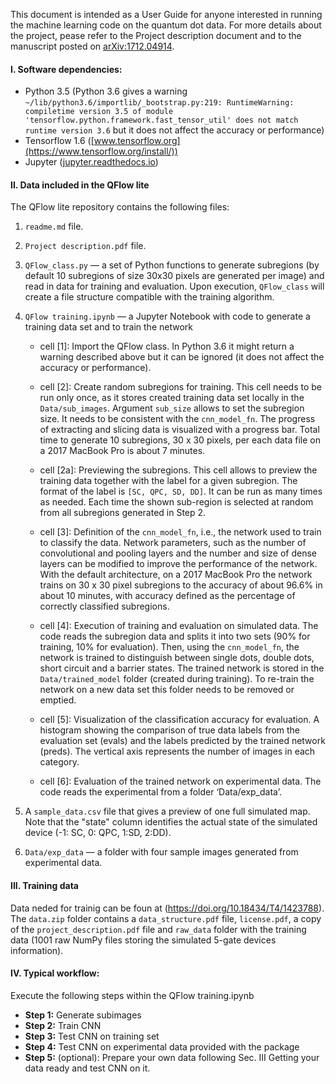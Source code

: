 
This document is intended as a User Guide for anyone interested in running the machine learning code on the quantum dot data.
For more details about the project, pease refer to the Project description document and to the manuscript posted on [arXiv:1712.04914](https://arxiv.org/abs/1712.04914).

#### I. Software dependencies: 
+ Python 3.5 (Python 3.6 gives a warning `~/lib/python3.6/importlib/_bootstrap.py:219: RuntimeWarning: compiletime version 3.5 of module 'tensorflow.python.framework.fast_tensor_util' does not match runtime version 3.6` but it does not affect the accuracy or performance)
+ Tensorflow 1.6 ([www.tensorflow.org](https://www.tensorflow.org/install/))
+ Jupyter ([jupyter.readthedocs.io](http://jupyter.readthedocs.io/en/latest/install.html))


#### II. Data included in the QFlow lite

The QFlow lite repository contains the following files:

1) `readme.md` file.

2) `Project description.pdf` file.

3) `QFlow_class.py` — a set of Python functions to generate subregions (by default 10 subregions of size 30x30 pixels are generated per image) and read in data for training and evaluation. Upon execution, `QFlow_class` will create a file structure compatible with the training algorithm.

4) `QFlow training.ipynb` — a Jupyter Notebook with code to generate a training data set and to train the network

	- cell [1]: Import the QFlow class. In Python 3.6 it might return a warning described above but it can be ignored (it does not affect the accuracy or performance).

	- cell [2]: Create random subregions for training. This cell needs to be run only once, as it stores created training data set locally in the `Data/sub_images`. Argument `sub_size` allows to set the subregion size. It needs to be consistent with the `cnn_model_fn`. The progress of extracting and slicing data is visualized with a progress bar. Total time to generate 10 subregions, 30 x 30 pixels, per each data file on a 2017 MacBook Pro is about 7 minutes.

	- cell [2a]: Previewing the subregions. This cell allows to preview the training data together with the label for a given subregion. The format of the label is `[SC, QPC, SD, DD]`. It can be run as many times as needed. Each time the shown sub-region is selected at random from all subregions generated in Step 2.

	- cell [3]: Definition of the `cnn_model_fn`, i.e., the network used to train to classify the data. Network parameters, such as the number of convolutional and pooling layers and the number and size of dense layers can be modified to improve the performance of the network. With the default architecture, on a 2017 MacBook Pro the network trains on 30 x 30 pixel subregions to the accuracy of about 96.6% in about 10 minutes, with accuracy defined as the percentage of correctly classified subregions.

	- cell [4]: Execution of training and evaluation on simulated data. The code reads the subregion data and splits it into two sets (90% for training, 10% for evaluation). Then, using the `cnn_model_fn`, the network is trained to distinguish between single dots, double dots, short circuit and a barrier states. The trained network is stored in the `Data/trained_model` folder (created during training). To re-train the network on a new data set this folder needs to be removed or emptied.

	- cell [5]: Visualization of the classification accuracy for evaluation. A histogram showing the comparison of true data labels from the evaluation set (evals) and the labels predicted by the trained network (preds). The vertical axis represents the number of images in each category.

	- cell [6]: Evaluation of the trained network on experimental data. The code reads the experimental from a folder ‘Data/exp_data’. 

5) A `sample_data.csv` file that gives a preview of one full simulated map. Note that the "state" column identifies the actual state of the simulated device (-1: SC, 0: QPC, 1:SD, 2:DD).

6) `Data/exp_data` — a folder with four sample images generated from experimental data. 


#### III. Training data

Data neded for trainig can be foun at (https://doi.org/10.18434/T4/1423788). The `data.zip` folder contains a `data_structure.pdf` file, `license.pdf`, a copy of the `project_description.pdf` file and `raw_data` folder with the training data (1001 raw NumPy files storing the simulated 5-gate devices information). 


#### IV. Typical workflow:

Execute the following steps within the QFlow training.ipynb

+ **Step 1:** Generate subimages
+ **Step 2:** Train CNN 
+ **Step 3:** Test CNN on training set
+ **Step 4:** Test CNN on experimental data provided with the package
+ **Step 5:** (optional): Prepare your own data following Sec. III Getting your data ready and test CNN on it.

